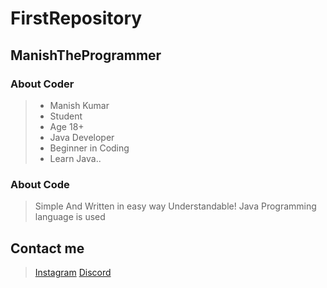 # FirstRepository
## ManishTheProgrammer

### About Coder
> - Manish Kumar
> - Student
> - Age 18+
> - Java Developer
> - Beginner in Coding
> - Learn Java..

### About Code
> Simple And Written in easy way
> Understandable!
> Java Programming language is used

## Contact me
> [Instagram](https://instagram.com/_manishkumar07_?igshid=YmMyMTA2M2Y=)
> [Discord](https://discord.gg/qZA29tWEYq)
